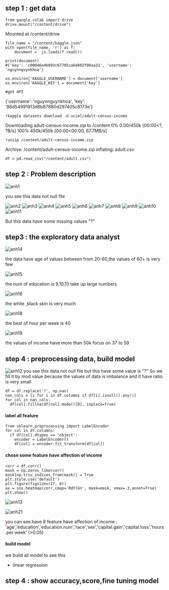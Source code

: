 ## step 1 : get data

```
from google.colab import drive
drive.mount("/content/drive")
```
Mounted at /content/drive
```
file_name = "/content/kaggle.json"
with open(file_name, 'r') as f:
    document =  js.loads(f.read())
    
print(document)
#{'key': 'c00046e4b093c67705ca6d402f00aa31', 'username': 'nguynnguynkhoa'}

os.environ['KAGGLE_USERNAME'] = document['username']
os.environ['KAGGLE_KEY'] = document['key']

#get API
```
{'username': 'nguynnguynkhoa', 'key': '86d54991913d6b87880d297405c8173e'}
```
!kaggle datasets download -d uciml/adult-census-income
```
Downloading adult-census-income.zip to /content
  0% 0.00/450k [00:00<?, ?B/s]
100% 450k/450k [00:00<00:00, 67.7MB/s]
```
!unzip /content/adult-census-income.zip
```
Archive:  /content/adult-census-income.zip
  inflating: adult.csv               
```
df = pd.read_csv("/content/adult.csv")
```

## step 2 : Problem description
![anh1](https://github.com/Tdpro1612/tutorial_data_science/blob/f384eb9f4916096c0123f19661acad7151a5a67e/dt/anh1.jpg)

you see this data not null file

![anh2](https://github.com/Tdpro1612/tutorial_data_science/blob/f384eb9f4916096c0123f19661acad7151a5a67e/dt/anh2.jpg)
![anh3](https://github.com/Tdpro1612/tutorial_data_science/blob/f384eb9f4916096c0123f19661acad7151a5a67e/dt/anh3.jpg)
![anh4](https://github.com/Tdpro1612/tutorial_data_science/blob/f384eb9f4916096c0123f19661acad7151a5a67e/dt/anh4.jpg)
![anh5](https://github.com/Tdpro1612/tutorial_data_science/blob/f384eb9f4916096c0123f19661acad7151a5a67e/dt/anh5.jpg)
![anh6](https://github.com/Tdpro1612/tutorial_data_science/blob/f384eb9f4916096c0123f19661acad7151a5a67e/dt/anh6.jpg)
![anh7](https://github.com/Tdpro1612/tutorial_data_science/blob/f384eb9f4916096c0123f19661acad7151a5a67e/dt/anh7.jpg)
![anh8](https://github.com/Tdpro1612/tutorial_data_science/blob/f384eb9f4916096c0123f19661acad7151a5a67e/dt/anh8.jpg)
![anh9](https://github.com/Tdpro1612/tutorial_data_science/blob/f384eb9f4916096c0123f19661acad7151a5a67e/dt/anh9.jpg)
![anh10](https://github.com/Tdpro1612/tutorial_data_science/blob/f384eb9f4916096c0123f19661acad7151a5a67e/dt/anh10.jpg)
![anh11](https://github.com/Tdpro1612/tutorial_data_science/blob/f384eb9f4916096c0123f19661acad7151a5a67e/dt/anh11.jpg)

But this data have some missing values "?"

## step3 : the exploratory data analyst

![anh14](https://github.com/Tdpro1612/tutorial_data_science/blob/f384eb9f4916096c0123f19661acad7151a5a67e/dt/anh14.jpg)

the data have age of values between from 20-60,the values of 60+ is very few

![anh15](https://github.com/Tdpro1612/tutorial_data_science/blob/f384eb9f4916096c0123f19661acad7151a5a67e/dt/anh15.jpg)

the num of education is 9,10,13 take up large numbers

![anh16](https://github.com/Tdpro1612/tutorial_data_science/blob/f384eb9f4916096c0123f19661acad7151a5a67e/dt/anh16.jpg)

the white ,black skin is very much

![anh18](https://github.com/Tdpro1612/tutorial_data_science/blob/f384eb9f4916096c0123f19661acad7151a5a67e/dt/anh18.jpg)


the best of hour per week is 40


![anh19](https://github.com/Tdpro1612/tutorial_data_science/blob/f384eb9f4916096c0123f19661acad7151a5a67e/dt/anh19.jpg)

the values of income have more than 50k focus on 37 to 59

## step 4 : preprocessing data, build model
![anh12](https://github.com/Tdpro1612/tutorial_data_science/blob/f384eb9f4916096c0123f19661acad7151a5a67e/dt/anh12.jpg)
you see this data not null file but this have some value is "?" 
So we fill it by mod value because the values of data is imbalance and it have ratio is very small
```
df = df.replace('?', np.nan)
nan_cols = [i for i in df.columns if df[i].isnull().any()]
for col in nan_cols:
  df[col].fillna(df[col].mode()[0], inplace=True)
```
#### label all feature
```
from sklearn.preprocessing import LabelEncoder
for col in df.columns:
  if df[col].dtypes == 'object':
    encoder = LabelEncoder()
    df[col] = encoder.fit_transform(df[col])
```
#### chose some feature have affection of income
```
corr = df.corr()
mask = np.zeros_like(corr)
mask[np.triu_indices_from(mask)] = True
plt.style.use('default')
plt.figure(figsize=(17, 8))
ax = sns.heatmap(corr,cmap='RdYlGn', mask=mask, vmax=.3,annot=True)
plt.show()
```

![anh13](https://github.com/Tdpro1612/tutorial_data_science/blob/f384eb9f4916096c0123f19661acad7151a5a67e/dt/anh13.jpg)

![anh21](https://github.com/Tdpro1612/tutorial_data_science/blob/f384eb9f4916096c0123f19661acad7151a5a67e/dt/anh22.jpg)

you can see have 8 feature have affection of income : 'age','education','education.num','race','sex','capital.gain','capital.loss','hours.per.week' (>0.05)

#### build model
we build all model to see this
- linear regression

## step 4 : show accuracy,score,fine tuning model
